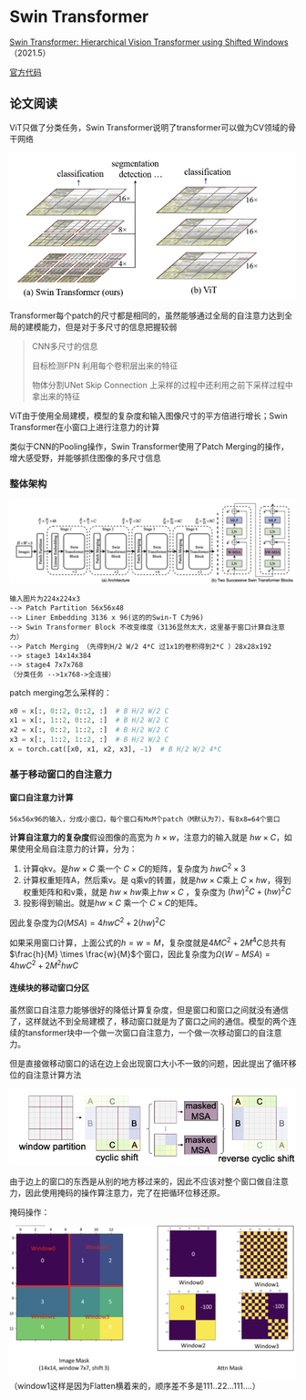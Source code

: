 # Swin Transformer

[Swin Transformer: Hierarchical Vision Transformer using Shifted Windows](https://arxiv.org/abs/2103.14030)
（2021.5）

[官方代码](https://github.com/microsoft/Swin-Transformer)

## 论文阅读

ViT只做了分类任务，Swin Transformer说明了transformer可以做为CV领域的骨干网络

![SwinTransformer_1](../img/DeepLearning/SwinTransformer_1.png)

Transformer每个patch的尺寸都是相同的，虽然能够通过全局的自注意力达到全局的建模能力，但是对于多尺寸的信息把握较弱

> CNN多尺寸的信息
>
> 目标检测FPN 利用每个卷积层出来的特征
>
> 物体分割UNet Skip Connection 上采样的过程中还利用之前下采样过程中拿出来的特征

ViT由于使用全局建模，模型的复杂度和输入图像尺寸的平方倍进行增长；Swin Transformer在小窗口上进行注意力的计算

类似于CNN的Pooling操作，Swin Transformer使用了Patch Merging的操作，增大感受野，并能够抓住图像的多尺寸信息

### 整体架构

![SwinTransformer_2](../img/DeepLearning/SwinTransformer_2.png)

```text
输入图片为224x224x3
--> Patch Partition 56x56x48
--> Liner Embedding 3136 x 96(这的的Swin-T C为96)
--> Swin Transformer Block 不改变维度（3136显然太大，这里基于窗口计算自注意力）
--> Patch Merging （先得到H/2 W/2 4*C 过1x1的卷积得到2*C ）28x28x192
--> stage3 14x14x384
--> stage4 7x7x768
（分类任务 -->1x768->全连接）
```

patch merging怎么采样的：

```python
x0 = x[:, 0::2, 0::2, :]  # B H/2 W/2 C
x1 = x[:, 1::2, 0::2, :]  # B H/2 W/2 C
x2 = x[:, 0::2, 1::2, :]  # B H/2 W/2 C
x3 = x[:, 1::2, 1::2, :]  # B H/2 W/2 C
x = torch.cat([x0, x1, x2, x3], -1)  # B H/2 W/2 4*C
```

### 基于移动窗口的自注意力

#### 窗口自注意力计算

```text
56x56x96的输入，分成小窗口，每个窗口有MxM个patch（M默认为7），有8x8=64个窗口
```

**计算自注意力的复杂度**假设图像的高宽为 $h \times w$，注意力的输入就是 $hw \times C$，如果使用全局自注意力的计算，分为：

1. 计算qkv。是$hw \times C$ 乘一个 $C \times C$的矩阵，复杂度为 $hwC^2 \times 3$
2. 计算权重矩阵A，然后乘v。是 q乘v的转置，就是$hw \times C$乘上 $C \times hw$，得到权重矩阵和和v乘，就是 $hw \times hw$乘上$hw \times C$ ，复杂度为 $(hw)^2C + (hw)^2C$
3. 投影得到输出。就是$hw \times C$ 乘一个 $C \times C$的矩阵。

因此复杂度为$\Omega(MSA) = 4hwC^2 + 2(hw)^2C$

如果采用窗口计算，上面公式的$h=w=M$，复杂度就是$4MC^2 + 2M^4C$总共有$\frac{h}{M} \times \frac{w}{M}$个窗口，因此复杂度为$\Omega(W-MSA) = 4hwC^2 + 2M^2 hwC$

#### 连续块的移动窗口分区

虽然窗口自注意力能够很好的降低计算复杂度，但是窗口和窗口之间就没有通信了，这样就达不到全局建模了，移动窗口就是为了窗口之间的通信。模型的两个连续的tansformer块中一个做一次窗口自注意力，一个做一次移动窗口的自注意力。

但是直接做移动窗口的话在边上会出现窗口大小不一致的问题，因此提出了循环移位的自注意计算方法

![SwinTransformer_3](../img/DeepLearning/SwinTransformer_3.png)

由于边上的窗口的东西是从别的地方移过来的，因此不应该对整个窗口做自注意力，因此使用掩码的操作算注意力，完了在把循环位移还原。

掩码操作：

![SwinTransformer_4](../img/DeepLearning/SwinTransformer_4.png)
（window1这样是因为Flatten横着来的，顺序差不多是111..22...111....）
